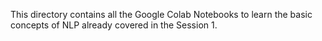 This directory contains all the Google Colab Notebooks to learn the basic concepts of NLP already covered in the Session 1.
